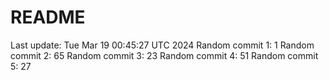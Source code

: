 # README

Last update: Tue Mar 19 00:45:27 UTC 2024
Random commit 1: 1
Random commit 2: 65
Random commit 3: 23
Random commit 4: 51
Random commit 5: 27
